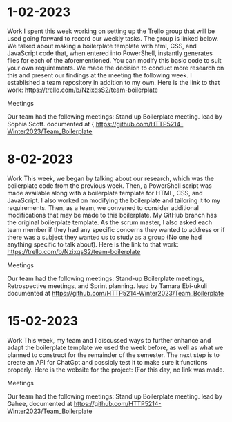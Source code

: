 # 1-02-2023
Work
I spent this week working on setting up the Trello group that will be used going forward to record our weekly tasks. The group is linked below. We talked about making a boilerplate template with html, CSS, and JavaScript code that, when entered into PowerShell, instantly generates files for each of the aforementioned. You can modify this basic code to suit your own requirements. We made the decision to conduct more research on this and present our findings at the meeting the following week. I established a team repository in addition to my own.
Here is the link to that work:
https://trello.com/b/NzixqsS2/team-boilerplate


Meetings

Our team had the following meetings:
Stand up Boilerplate meeting.
lead by Sophia Scott.
documented at {
https://github.com/HTTP5214-Winter2023/Team_Boilerplate



# 8-02-2023
Work
This week, we began by talking about our research, which was the boilerplate code from the previous week. Then, a PowerShell script was made available along with a boilerplate template for HTML, CSS, and JavaScript. I also worked on modifying the boilerplate and tailoring it to my requirements. Then, as a team, we convened to consider additional modifications that may be made to this boilerplate. My GitHub branch has the original boilerplate template. As the scrum master, I also asked each team member if they had any specific concerns they wanted to address or if there was a subject they wanted us to study as a group (No one had anything specific to talk about).
Here is the link to that work: 
https://trello.com/b/NzixqsS2/team-boilerplate


Meetings

Our team had the following meetings:
Stand-up Boilerplate meetings, Retrospective meetings, and Sprint planning.
lead by Tamara Ebi-ukuli
documented at 
https://github.com/HTTP5214-Winter2023/Team_Boilerplate


# 15-02-2023
Work
This week, my team and I discussed ways to further enhance and adapt the boilerplate template we used the week before, as well as what we planned to construct for the remainder of the semester. The next step is to create an API for ChatGpt and possibly test it to make sure it functions properly.
Here is the website for the project: (For this day, no link was made.


Meetings

Our team had the following meetings:
Stand up Boilerplate meeting.
lead by Gahee,
documented at 
https://github.com/HTTP5214-Winter2023/Team_Boilerplate



